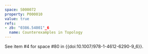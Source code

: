 ```yaml
---
space: S000072
property: P000010
value: true
refs:
- zb: "0386.54001"_6
  name: Counterexamples in Topology
---
```


See item #4 for space #80 in {{doi:10.1007/978-1-4612-6290-9_6}}.
